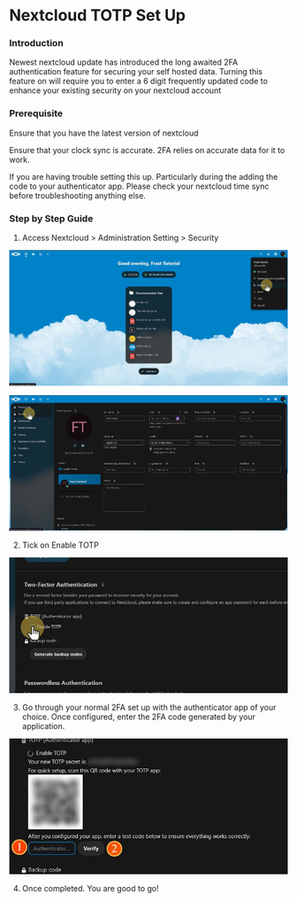 # Nextcloud TOTP Set Up

### Introduction

Newest nextcloud update has introduced the long awaited 2FA authentication feature for securing your self hosted data. Turning this feature on will require you to enter a 6 digit frequently updated code to enhance your existing security on your nextcloud account



### Prerequisite

Ensure that you have the latest version of nextcloud

Ensure that your clock sync is accurate. 2FA relies on accurate data for it to work.

If you are having trouble setting this up. Particularly during the adding the code to your authenticator app. Please check your nextcloud time sync before troubleshooting anything else.



### Step by Step Guide

1. Access Nextcloud > Administration Setting > Security

![](<../../.gitbook/assets/0 (1).png>)

![](<../../.gitbook/assets/1 (1).png>)



2. Tick on Enable TOTP

![](<../../.gitbook/assets/2 (1).png>)



3. Go through your normal 2FA set up with the authenticator app of your choice. Once configured, enter the 2FA code generated by your application.

![](<../../.gitbook/assets/3 (1).png>)



4. Once completed. You are good to go!
